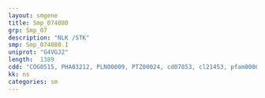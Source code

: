 ```yaml
---
layout: smgene
title: Smp_074080
grp: Smp_07
description: "NLK /STK"
smp: Smp_074080.1
uniprot: "G4VGJ2"
length:  1389
cdd: "COG0515, PHA03212, PLN00009, PTZ00024, cd07853, cl21453, pfam00069, smart00220"
kk: ns
categories: sm
---
```

